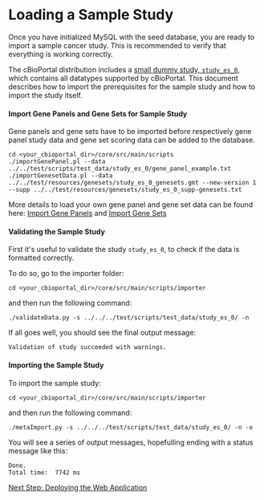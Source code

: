 # Loading a Sample Study

Once you have initialized MySQL with the seed database, you are ready to import a sample cancer study. This is recommended to verify that everything is working correctly.

The cBioPortal distribution includes a [small dummy study, `study_es_0`](https://github.com/cBioPortal/cbioportal/tree/master/core/src/test/scripts/test_data/study_es_0), which contains all datatypes supported by cBioPortal. This document describes how to import the prerequisites for the sample study and how to import the study itself.

#### Import Gene Panels and Gene Sets for Sample Study

Gene panels and gene sets have to be imported before respectively gene panel study data and gene set scoring data can be added to the database.

```
cd <your_cbioportal_dir>/core/src/main/scripts
./importGenePanel.pl --data ../../test/scripts/test_data/study_es_0/gene_panel_example.txt
./importGenesetData.pl --data ../../test/resources/genesets/study_es_0_genesets.gmt --new-version 1 --supp ../../test/resources/genesets/study_es_0_supp-genesets.txt
```

More details to load your own gene panel and gene set data can be found here: [Import Gene Panels](Import-Gene-Panels.md) and [Import Gene Sets](Import-Gene-Sets.md)

#### Validating the Sample Study

First it's useful to validate the study `study_es_0`, to check if the data is formatted correctly.

To do so, go to the importer folder: 

```
cd <your_cbioportal_dir>/core/src/main/scripts/importer
```

and then run the following command:

```
./validateData.py -s ../../../test/scripts/test_data/study_es_0/ -n
```

If all goes well, you should see the final output message:

```
Validation of study succeeded with warnings.
```

#### Importing the Sample Study

To import the sample study:

```
cd <your_cbioportal_dir>/core/src/main/scripts/importer
```

and then run the following command:

```
./metaImport.py -s ../../../test/scripts/test_data/study_es_0/ -n -o
```

You will see a series of output messages, hopefulling ending with a status message like this:

```
Done.
Total time:  7742 ms
```

[Next Step: Deploying the Web Application](Deploying.md)
